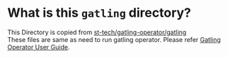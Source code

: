 # What is this `gatling` directory?
This Directory is copied from [st-tech/gatling-operator/gatling](https://github.com/st-tech/gatling-operator/tree/main/gatling)  
These files are same as need to run gatling operator. Please refer [Gatling Operator User Guide](https://github.com/st-tech/gatling-operator/blob/main/docs/user-guide.md).
